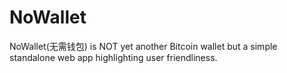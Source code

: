 # NoWallet
NoWallet(无需钱包) is NOT yet another Bitcoin wallet but a simple standalone web app highlighting user friendliness.
